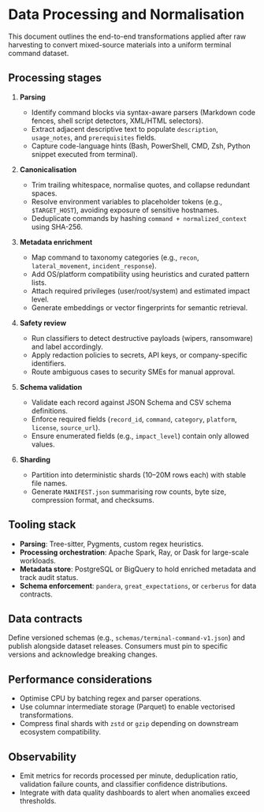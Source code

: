 # Data Processing and Normalisation

This document outlines the end-to-end transformations applied after raw harvesting to convert mixed-source materials into a uniform terminal command dataset.

## Processing stages

1. **Parsing**
   - Identify command blocks via syntax-aware parsers (Markdown code fences, shell script detectors, XML/HTML selectors).
   - Extract adjacent descriptive text to populate `description`, `usage_notes`, and `prerequisites` fields.
   - Capture code-language hints (Bash, PowerShell, CMD, Zsh, Python snippet executed from terminal).

2. **Canonicalisation**
   - Trim trailing whitespace, normalise quotes, and collapse redundant spaces.
   - Resolve environment variables to placeholder tokens (e.g., `$TARGET_HOST`), avoiding exposure of sensitive hostnames.
   - Deduplicate commands by hashing `command + normalized_context` using SHA-256.

3. **Metadata enrichment**
   - Map command to taxonomy categories (e.g., `recon`, `lateral_movement`, `incident_response`).
   - Add OS/platform compatibility using heuristics and curated pattern lists.
   - Attach required privileges (user/root/system) and estimated impact level.
   - Generate embeddings or vector fingerprints for semantic retrieval.

4. **Safety review**
   - Run classifiers to detect destructive payloads (wipers, ransomware) and label accordingly.
   - Apply redaction policies to secrets, API keys, or company-specific identifiers.
   - Route ambiguous cases to security SMEs for manual approval.

5. **Schema validation**
   - Validate each record against JSON Schema and CSV schema definitions.
   - Enforce required fields (`record_id`, `command`, `category`, `platform`, `license`, `source_url`).
   - Ensure enumerated fields (e.g., `impact_level`) contain only allowed values.

6. **Sharding**
   - Partition into deterministic shards (10–20M rows each) with stable file names.
   - Generate `MANIFEST.json` summarising row counts, byte size, compression format, and checksums.

## Tooling stack

- **Parsing**: Tree-sitter, Pygments, custom regex heuristics.
- **Processing orchestration**: Apache Spark, Ray, or Dask for large-scale workloads.
- **Metadata store**: PostgreSQL or BigQuery to hold enriched metadata and track audit status.
- **Schema enforcement**: `pandera`, `great_expectations`, or `cerberus` for data contracts.

## Data contracts

Define versioned schemas (e.g., `schemas/terminal-command-v1.json`) and publish alongside dataset releases. Consumers must pin to specific versions and acknowledge breaking changes.

## Performance considerations

- Optimise CPU by batching regex and parser operations.
- Use columnar intermediate storage (Parquet) to enable vectorised transformations.
- Compress final shards with `zstd` or `gzip` depending on downstream ecosystem compatibility.

## Observability

- Emit metrics for records processed per minute, deduplication ratio, validation failure counts, and classifier confidence distributions.
- Integrate with data quality dashboards to alert when anomalies exceed thresholds.

